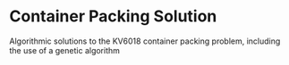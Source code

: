 # Container Packing Solution
Algorithmic solutions to the KV6018 container packing problem, including the use of a genetic algorithm

